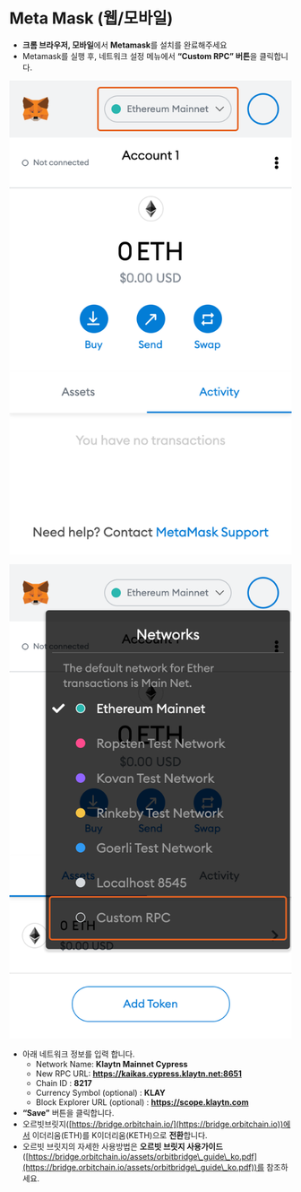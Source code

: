 # Meta Mask (웹/모바일)

* **크롬 브라우저, 모바일**에서 **Metamask**를 설치를 완료해주세요
* Metamask를 실행 후, 네트워크 설정 메뉴에서 **“Custom RPC” 버튼**을 클릭합니다.

![](../../.gitbook/assets/메타마스크연결1.png)

![](../../.gitbook/assets/메타마스크연결2.png)

* 아래 네트워크 정보를 입력 합니다.
  * Network Name: **Klaytn Mainnet Cypress**
  * New RPC URL: **https://kaikas.cypress.klaytn.net:8651**
  * Chain ID : **8217**
  * Currency Symbol (optional) : **KLAY**
  * Block Explorer URL (optional) : **https://scope.klaytn.com**
* **“Save”** 버튼을 클릭합니다.
* 오르빗브릿지([https://bridge.orbitchain.io/](https://bridge.orbitchain.io))에서  이더리움(ETH)를 K이더리움(KETH)으로 **전환**합니다.
* 오르빗 브릿지의 자세한 사용방법은 **오르빗 브릿지 사용가이드**([https://bridge.orbitchain.io/assets/orbitbridge\_guide\_ko.pdf](https://bridge.orbitchain.io/assets/orbitbridge\_guide\_ko.pdf))를 참조하세요.

